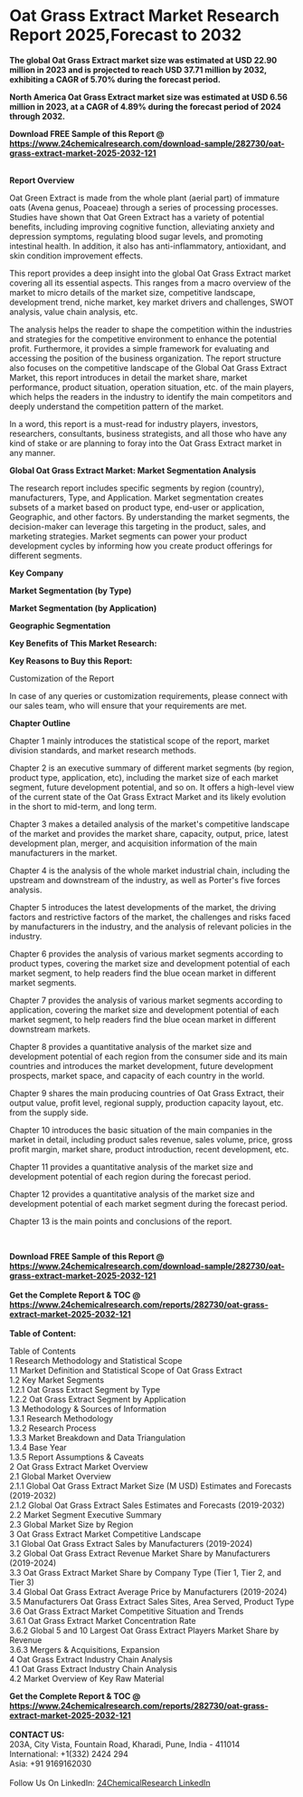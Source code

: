 <h1>Oat Grass Extract Market Research Report 2025,Forecast to 2032</h1><p><strong>The global Oat Grass Extract market size was estimated at USD 22.90 million in 2023 and is projected to reach USD 37.71 million by 2032, exhibiting a CAGR of 5.70% during the forecast period.</strong></p><p>
</p><p><strong>North America Oat Grass Extract market size was estimated at USD 6.56 million in 2023, at a CAGR of 4.89% during the forecast period of 2024 through 2032.</strong></p><div><b>Download FREE Sample of this Report @ 
            <a href="https://www.24chemicalresearch.com/download-sample/282730/oat-grass-extract-market-2025-2032-121">
            https://www.24chemicalresearch.com/download-sample/282730/oat-grass-extract-market-2025-2032-121</a></b></div><br><p>
</p><p><strong>Report Overview</strong></p><p>
</p><p>Oat Green Extract is made from the whole plant (aerial part) of immature oats (Avena genus, Poaceae) through a series of processing processes. Studies have shown that Oat Green Extract has a variety of potential benefits, including improving cognitive function, alleviating anxiety and depression symptoms, regulating blood sugar levels, and promoting intestinal health. In addition, it also has anti-inflammatory, antioxidant, and skin condition improvement effects.</p><p>
</p><p>This report provides a deep insight into the global Oat Grass Extract market covering all its essential aspects. This ranges from a macro overview of the market to micro details of the market size, competitive landscape, development trend, niche market, key market drivers and challenges, SWOT analysis, value chain analysis, etc.</p><p>
</p><p>The analysis helps the reader to shape the competition within the industries and strategies for the competitive environment to enhance the potential profit. Furthermore, it provides a simple framework for evaluating and accessing the position of the business organization. The report structure also focuses on the competitive landscape of the Global Oat Grass Extract Market, this report introduces in detail the market share, market performance, product situation, operation situation, etc. of the main players, which helps the readers in the industry to identify the main competitors and deeply understand the competition pattern of the market.</p><p>
In a word, this report is a must-read for industry players, investors, researchers, consultants, business strategists, and all those who have any kind of stake or are planning to foray into the Oat Grass Extract market in any manner.</p><p>
</p><p><strong>Global Oat Grass Extract Market: Market Segmentation Analysis</strong></p><p>
</p><p>The research report includes specific segments by region (country), manufacturers, Type, and Application. Market segmentation creates subsets of a market based on product type, end-user or application, Geographic, and other factors. By understanding the market segments, the decision-maker can leverage this targeting in the product, sales, and marketing strategies. Market segments can power your product development cycles by informing how you create product offerings for different segments.</p><p>
</p><p><strong>Key Company</strong></p><p>
</p><p>
</p><p><strong>Market Segmentation (by Type)</strong></p><p>
</p><p>
</p><p><strong>Market Segmentation (by Application)</strong></p><p>
</p><p>
</p><p><strong>Geographic Segmentation</strong></p><p>
</p><p>
</p><p><strong>Key Benefits of This Market Research:</strong></p><p>
</p><p>
</p><p><strong>Key Reasons to Buy this Report:</strong></p><p>
</p><p>
</p><p>Customization of the Report</p><p>
In case of any queries or customization requirements, please connect with our sales team, who will ensure that your requirements are met.</p><p>
</p><p><strong>Chapter Outline</strong></p><p>
</p><p>Chapter 1 mainly introduces the statistical scope of the report, market division standards, and market research methods.</p><p>
Chapter 2 is an executive summary of different market segments (by region, product type, application, etc), including the market size of each market segment, future development potential, and so on. It offers a high-level view of the current state of the Oat Grass Extract Market and its likely evolution in the short to mid-term, and long term.</p><p>
Chapter 3 makes a detailed analysis of the market's competitive landscape of the market and provides the market share, capacity, output, price, latest development plan, merger, and acquisition information of the main manufacturers in the market.</p><p>
Chapter 4 is the analysis of the whole market industrial chain, including the upstream and downstream of the industry, as well as Porter's five forces analysis.</p><p>
Chapter 5 introduces the latest developments of the market, the driving factors and restrictive factors of the market, the challenges and risks faced by manufacturers in the industry, and the analysis of relevant policies in the industry.</p><p>
Chapter 6 provides the analysis of various market segments according to product types, covering the market size and development potential of each market segment, to help readers find the blue ocean market in different market segments.</p><p>
Chapter 7 provides the analysis of various market segments according to application, covering the market size and development potential of each market segment, to help readers find the blue ocean market in different downstream markets.</p><p>
Chapter 8 provides a quantitative analysis of the market size and development potential of each region from the consumer side and its main countries and introduces the market development, future development prospects, market space, and capacity of each country in the world.</p><p>
Chapter 9 shares the main producing countries of Oat Grass Extract, their output value, profit level, regional supply, production capacity layout, etc. from the supply side.</p><p>
Chapter 10 introduces the basic situation of the main companies in the market in detail, including product sales revenue, sales volume, price, gross profit margin, market share, product introduction, recent development, etc.</p><p>
Chapter 11 provides a quantitative analysis of the market size and development potential of each region during the forecast period.</p><p>
Chapter 12 provides a quantitative analysis of the market size and development potential of each market segment during the forecast period.</p><p>
Chapter 13 is the main points and conclusions of the report.</p><p>
 </p><div><b>Download FREE Sample of this Report @ 
            <a href="https://www.24chemicalresearch.com/download-sample/282730/oat-grass-extract-market-2025-2032-121">
            https://www.24chemicalresearch.com/download-sample/282730/oat-grass-extract-market-2025-2032-121</a></b></div><br><div><b>Get the Complete Report & TOC @ 
            <a href="https://www.24chemicalresearch.com/reports/282730/oat-grass-extract-market-2025-2032-121">
            https://www.24chemicalresearch.com/reports/282730/oat-grass-extract-market-2025-2032-121</a></b></div><br>
            <b>Table of Content:</b><p>Table of Contents<br />
1 Research Methodology and Statistical Scope<br />
1.1 Market Definition and Statistical Scope of Oat Grass Extract<br />
1.2 Key Market Segments<br />
1.2.1 Oat Grass Extract Segment by Type<br />
1.2.2 Oat Grass Extract Segment by Application<br />
1.3 Methodology & Sources of Information<br />
1.3.1 Research Methodology<br />
1.3.2 Research Process<br />
1.3.3 Market Breakdown and Data Triangulation<br />
1.3.4 Base Year<br />
1.3.5 Report Assumptions & Caveats<br />
2 Oat Grass Extract Market Overview<br />
2.1 Global Market Overview<br />
2.1.1 Global Oat Grass Extract Market Size (M USD) Estimates and Forecasts (2019-2032)<br />
2.1.2 Global Oat Grass Extract Sales Estimates and Forecasts (2019-2032)<br />
2.2 Market Segment Executive Summary<br />
2.3 Global Market Size by Region<br />
3 Oat Grass Extract Market Competitive Landscape<br />
3.1 Global Oat Grass Extract Sales by Manufacturers (2019-2024)<br />
3.2 Global Oat Grass Extract Revenue Market Share by Manufacturers (2019-2024)<br />
3.3 Oat Grass Extract Market Share by Company Type (Tier 1, Tier 2, and Tier 3)<br />
3.4 Global Oat Grass Extract Average Price by Manufacturers (2019-2024)<br />
3.5 Manufacturers Oat Grass Extract Sales Sites, Area Served, Product Type<br />
3.6 Oat Grass Extract Market Competitive Situation and Trends<br />
3.6.1 Oat Grass Extract Market Concentration Rate<br />
3.6.2 Global 5 and 10 Largest Oat Grass Extract Players Market Share by Revenue<br />
3.6.3 Mergers & Acquisitions, Expansion<br />
4 Oat Grass Extract Industry Chain Analysis<br />
4.1 Oat Grass Extract Industry Chain Analysis<br />
4.2 Market Overview of Key Raw Material</p><div><b>Get the Complete Report & TOC @ 
            <a href="https://www.24chemicalresearch.com/reports/282730/oat-grass-extract-market-2025-2032-121">
            https://www.24chemicalresearch.com/reports/282730/oat-grass-extract-market-2025-2032-121</a></b></div><br><b>CONTACT US:</b><br>
            203A, City Vista, Fountain Road, Kharadi, Pune, India - 411014<br>
            International: +1(332) 2424 294<br>
            Asia: +91 9169162030 <br><br>
            Follow Us On LinkedIn: <a href="https://www.linkedin.com/company/24chemicalresearch/">24ChemicalResearch LinkedIn</a>